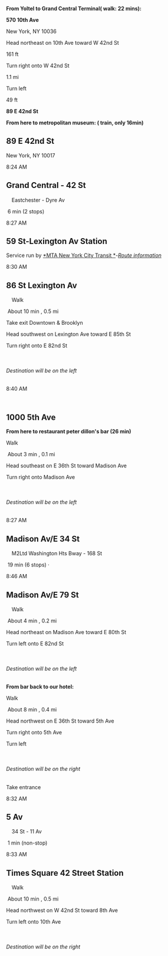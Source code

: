 **From Yoltel to Grand Central Terminal( walk: 22 mins):**

**570 10th Ave**

New York, NY 10036

Head northeast on 10th Ave toward W 42nd St

161 ft

Turn right onto W 42nd St

1.1 mi

Turn left

49 ft

**89 E 42nd St**

**From here to metropolitan museum: ( train, only 16min)**

  
89 E 42nd St
------------

New York, NY 10017

8:24 AM

Grand Central - 42 St
---------------------

<img src="media/image1.png" width="15" height="15" />Eastchester - Dyre
Av

 6 min (2 stops)

8:27 AM

59 St-Lexington Av Station
--------------------------

Service run by [*MTA New York City
Transit *](http://www.mta.info/)-[*Route
information*](http://web.mta.info/nyct/service/pdf/t5cur.pdf)

8:30 AM

86 St Lexington Av
------------------

<img src="media/image2.png" width="15" height="15" />Walk

 About 10 min , 0.5 mi

Take exit Downtown & Brooklyn

Head southwest on Lexington Ave toward E 85th St

Turn right onto E 82nd St

 

###### Destination will be on the left

8:40 AM

<img src="media/image3.png" width="13" height="13" />

1000 5th Ave
------------

**From here to restaurant peter dillon's bar (26 min)**

Walk

 About 3 min , 0.1 mi

Head southeast on E 36th St toward Madison Ave

Turn right onto Madison Ave

 

###### Destination will be on the left

8:27 AM

Madison Av/E 34 St
------------------

<img src="media/image4.png" width="15" height="15" />M2Ltd Washington
Hts Bway - 168 St

 19 min (6 stops) · 

8:46 AM

Madison Av/E 79 St
------------------

<img src="media/image2.png" width="15" height="15" />Walk

 About 4 min , 0.2 mi

Head northeast on Madison Ave toward E 80th St

Turn left onto E 82nd St

 

###### Destination will be on the left

**From bar back to our hotel:**

Walk

 About 8 min , 0.4 mi

Head northwest on E 36th St toward 5th Ave

Turn right onto 5th Ave

Turn left

 

###### Destination will be on the right

Take entrance

8:32 AM

5 Av
----

<img src="media/image5.png" width="15" height="15" />34 St - 11 Av

 1 min (non-stop)

8:33 AM

Times Square 42 Street Station
------------------------------

<img src="media/image2.png" width="15" height="15" />Walk

 About 10 min , 0.5 mi

Head northwest on W 42nd St toward 8th Ave

Turn left onto 10th Ave

 

###### Destination will be on the right
